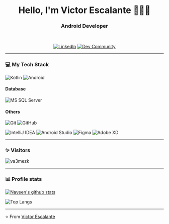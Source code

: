 <h1 align="center"> Hello, I'm Victor Escalante 🧑🏻‍💻 </h1>

<h3 align="center">  Android Developer </h3> <br>

<p align="center"> 
<a href="https://www.linkedin.com/in/victoraescalante/"><img alt="LinkedIn" src="https://img.shields.io/badge/-victoraescalante-blue?style=flat-square&logo=Linkedin&logoColor=white&link=https://www.linkedin.com/in/victoraescalante/"></a>
<a href="https://dev.to/va3mezk"><img alt="Dev Community" src="https://img.shields.io/badge/-va3mezk-black?style=flat-square&logo=dev.to&logoColor=white&link=https://dev.to/va3mezk"></a>
</p>

---------------------------------------------------------------------------------------------------------------------------------------------------------

### 💻 My Tech Stack

![Kotlin](https://img.shields.io/badge/-Kotlin-800080?style=flat-square&logo=java&logoColor=800080)
![Android](http://img.shields.io/badge/-Android-3DDC84?style=flat-square&logo=android&logoColor=ffffff)

#### Database
![MS SQL Server](http://img.shields.io/badge/-MS%20SQL%20Server-CC2927?style=flat-square&logo=microsoft-sql-server&logoColor=ffffff)

#### Others
![Git](https://img.shields.io/badge/-Git-%23F05032?style=flat-square&logo=git&logoColor=%23ffffff)
![GitHub](https://img.shields.io/badge/-GitHub-181717?style=flat-square&logo=github)

![IntelliJ IDEA](http://img.shields.io/badge/-IntelliJ%20IDEA-000000?style=flat-square&logo=intellij-idea&logoColor=ffffff)
![Android Studio](http://img.shields.io/badge/-Android%20Studio-3DDC84?style=flat-square&logo=android-studio&logoColor=ffffff)
![Figma](https://img.shields.io/badge/-Figma-f06292?style=flat-square&logo=figma&logoColor=ffffff)
![Adobe XD](https://img.shields.io/badge/-adobe_XD-ba68b8?style=flat-square&logo=adobexd&logoColor=ffffff)

---------------------------------------------------------------------------------------------------------------------------------------------------------

### ✨ Visitors 

<p align="left"> <img src="https://komarev.com/ghpvc/?username=va3mezk" alt="va3mezk" /> </p>

---------------------------------------------------------------------------------------------------------------------------------------------------------

### 📊 Profile stats


[![Naveen's github stats](https://github-readme-stats.vercel.app/api?username=va3mezk&show_icons=true&theme=merko&hide=["contribs","issues"])](https://github.com/va3mezk)

![Top Langs](https://github-readme-stats.vercel.app/api/top-langs/?username=va3mezk&show_icons=true&theme=merko&hide=["contribs","issues"])

-----------------------------------------------------------------------------------------------------------------------------------------------------------

⭐️ From [Victor Escalante](https://github.com/va3mezk)

